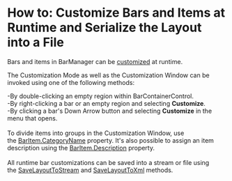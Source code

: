 # How to: Customize Bars and Items at Runtime and Serialize the Layout into a File


<p>Bars and items in BarManager can be <a href="https://documentation.devexpress.com/#WPF/CustomDocument6521">customized</a> at runtime. </p>
<p>The Customization Mode as well as the Customization Window can be invoked using one of the following methods:</p>
<p>-By double-clicking an empty region within BarContainerControl.<br>-By right-clicking a bar or an empty region and selecting <strong>Customize</strong>.<br>-By clicking a bar's Down Arrow button and selecting <strong>Customize</strong> in the menu that opens.<br><br>To divide items into groups in the Customization Window, use the <a href="https://documentation.devexpress.com/WPF/DevExpressXpfBarsBarItem_CategoryNametopic.aspx">BarItem.CategoryName</a> property. It's also possible to assign an item description using the <a href="https://documentation.devexpress.com/#WPF/DevExpressXpfBarsBarItem_Descriptiontopic">BarItem.Description</a> property.<br><br>All runtime bar customizations can be saved into a stream or file using the <a href="https://documentation.devexpress.com/#WPF/DevExpressXpfBarsBarManager_SaveLayoutToStreamtopic">SaveLayoutToStream</a> and <a href="https://documentation.devexpress.com/#WPF/DevExpressXpfBarsBarManager_SaveLayoutToXmltopic">SaveLayoutToXml</a> methods.</p>

<br/>


